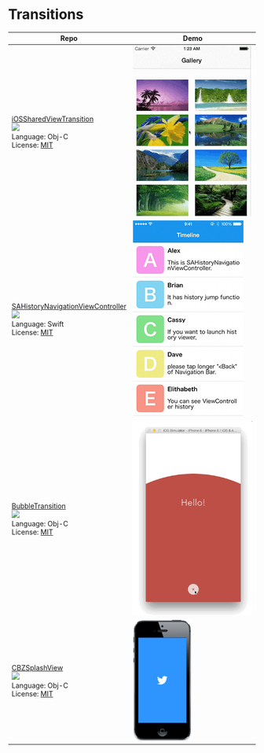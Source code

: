 Transitions
===========
Repo | Demo
--- | ---
[iOSSharedViewTransition](https://github.com/asifmujteba/iOSSharedViewTransition) <br> [![](http://gh-btns.cjwirth.com/stars/asifmujteba/iOSSharedViewTransition)](https://github.com/asifmujteba/iOSSharedViewTransition/stargazers) <br> Language: Obj-C <br> License: [MIT][MIT] | <img src="/assets/iOSSharedViewTransition.gif">
[SAHistoryNavigationViewController](https://github.com/szk-atmosphere/SAHistoryNavigationViewController) <br> [![](http://gh-btns.cjwirth.com/stars/szk-atmosphere/SAHistoryNavigationViewController)](https://github.com/szk-atmosphere/SAHistoryNavigationViewController/stargazers) <br> Language: Swift <br> License: [MIT][MIT] | <img src="/assets/SAHistoryNavigationViewController1.gif">
[BubbleTransition](https://github.com/andreamazz/BubbleTransition) <br> [![](http://gh-btns.cjwirth.com/stars/andreamazz/BubbleTransition)](https://github.com/andreamazz/BubbleTransition/stargazers) <br> Language: Obj-C <br> License: [MIT][MIT] | <img src="/assets/BubbleTransition.gif">
[CBZSplashView](https://github.com/callumboddy/CBZSplashView) <br> [![](http://gh-btns.cjwirth.com/stars/callumboddy/CBZSplashView)](https://github.com/callumboddy/CBZSplashView/stargazers) <br> Language: Obj-C <br> License: [MIT][MIT] | <img src="/assets/CBZSplashView1.gif" width="49%" >

[MIT]: http://opensource.org/licenses/MIT
[Apache v2]: https://www.apache.org/licenses/LICENSE-2.0
[BSD-2]: http://opensource.org/licenses/BSD-2-Clause
[BSD-3]: http://opensource.org/licenses/BSD-3-Clause
[Unknown]: https://github.com/shu223/AnimatedTransitionGallery/issues/5